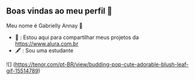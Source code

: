 ##  Boas vindas ao meu perfil 👋

Meu nome é Gabrielly Annay 🌷

- 📎 : Estou aqui para compartilhar meus projetos da https://www.alura.com.br
- 🖋️ : Sou uma estudante

![] (https://tenor.com/pt-BR/view/budding-pop-cute-adorable-blush-leaf-gif-15514789)
